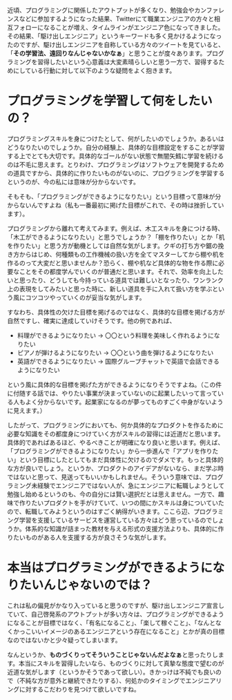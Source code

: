 <!-- title:駆け出しエンジニアを自称している方々を見ていて思うこと -->
近頃、プログラミングに関係したアウトプットが多くなり、勉強会やカンファレンスなどに参加するようになった結果、Twitterにて職業エンジニアの方々と相互フォローになることが増え、タイムラインがエンジニア色になってきました。その結果、「駆け出しエンジニア」というキーワードも多く見かけるようになったのですが、駆け出しエンジニアを自称している方々のツイートを見ていると、「**その学習法、遠回りなんじゃないかなぁ**」と思うことが度々あります。プログラミングを習得したいという心意義は大変素晴らしいと思う一方で、習得するためにしている行動に対して以下のような疑問をよく抱きます。

# プログラミングを学習して何をしたいの？

プログラミングスキルを身につけたとして、何がしたいのでしょうか。あるいはどうなりたいのでしょうか。自分の経験上、具体的な目標設定をすることが学習する上でとても大切です。具体的なゴールがない状態で無闇矢鱈に学習を続けるのは不毛に思えます。とりわけ、プログラミングはソフトウェアを開発するための道具ですから、具体的に作りたいものがないのに、プログラミングを学習するというのが、今の私には意味が分からないです。

そもそも、「プログラミングができるようになりたい」という目標って意味が分からないんですよね（私も一番最初に掲げた目標がこれで、その時は挫折しています）。

プログラミングから離れて考えてみます。例えば、木工スキルを身につける時、「木工ができるようになりたい」と思うでしょうか？「棚を作りたい」とか「机を作りたい」と思う方が動機としては自然な気がします。クギの打ち方や鋸の挽き方からはじめ、何種類もの工作機械の扱い方を全てマスターしてから棚や机を作るのって大変だと思いませんか？恐らく、棚や机など具体的な物を作る際に必要なことをその都度学んでいくのが普通だと思います。それで、効率を向上したいと思ったり、どうしても今持っている道具では難しいとなったり、ワンランク上の表現をしてみたいと思った時に、新しい道具を手に入れて扱い方を学ぶという風にコツコツやっていくのが妥当な気がします。

すなわち、具体性の欠けた目標を掲げるのではなく、具体的な目標を掲げる方が自然ですし、確実に達成していけそうです。他の例であれば、

- 料理ができるようになりたい → 〇〇という料理を美味しく作れるようになりたい
- ピアノが弾けるようになりたい → 〇〇という曲を弾けるようになりたい
- 英語ができるようになりたい → 国際グループチャットで英語で会話できるようになりたい

という風に具体的な目標を掲げた方ができるようになりそうですよね。（この件に付随する話では、やりたい事業が決まっていないのに起業したいって言っている人もよく分からないです。起業家になるのが夢ってものすごく中身がないように見えます。）

したがって、プログラミングにおいても、何か具体的なプロダクトを作るために必要な知識をその都度身につけていく方がスキルの習得には近道だと思います。具体的であればあるほど、やるべきことが明確になり良いと思います。例えば、「プログラミングができるようになりたい」から一歩進んで「アプリを作りたい」という目標にしたとしてもまだ具体性に欠けるのでダメです。もっと具体的な方が良いでしょう。というか、プロダクトのアイデアがないなら、まだ学ぶ時ではないと思って、見送ってもいいかもしれません。そういう意味では、プログラミング未経験でエンジニアではない人が、急にエンジニアに転職しようとして勉強し始めるというのも、今の自分には賢い選択だとは思えません。一方で、趣味で作りたいプロダクトを手がけていて、いつの間にかスキルは身についていたので、転職してみようというのはすごく納得がいきます。ここら辺、プログラミング学習を支援しているサービスを運営している方々はどう思っているのでしょうか。体系的な知識が詰まった教材を与える形式の支援方法よりも、具体的に作りたいものがある人を支援する方が良さそうな気がします。

# 本当はプログラミングができるようになりたいんじゃないのでは？

これは私の偏見がかなり入っていると思うのですが、駆け出しエンジニア宣言していて、自己啓発系のアウトプットが多い方々は、プログラミングができるようになることが目標ではなく、「有名になること」、「楽して稼ぐこと」、「なんとなくかっこいいイメージのあるエンジニアという存在になること」とかが真の目標なのではないかと少々疑ってしまいます。

なんというか、**ものづくりってそういうことじゃないんだよなぁ**と思ったりします。本当にスキルを習得したいなら、ものづくりに対して真摯な態度で望むのが近道な気がします（というかそうであって欲しい）。きかっけは不純でも良いので（不純な方が意外と継続できたりする）、何処かのタイミングでエンジニアリングに対するこだわりを見つけて欲しいですね。

